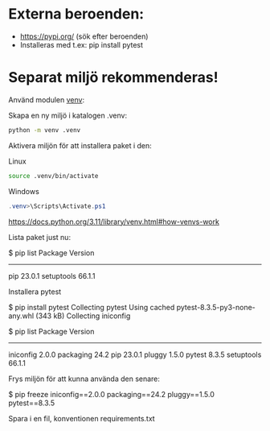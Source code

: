 # Externa beroenden:

- https://pypi.org/ (sök efter beroenden)
- Installeras med t.ex: pip install pytest

# Separat miljö rekommenderas!

Använd modulen [venv][1]:

Skapa en ny miljö i katalogen .venv:

```bash
python -m venv .venv
```

Aktivera miljön för att installera paket i den:

Linux
```bash
source .venv/bin/activate
```
Windows
```powershell
.venv>\Scripts\Activate.ps1
```

https://docs.python.org/3.11/library/venv.html#how-venvs-work

Lista paket just nu:

$ pip list
Package    Version
---------- -------
pip        23.0.1
setuptools 66.1.1

Installera pytest

$ pip install pytest
Collecting pytest
  Using cached pytest-8.3.5-py3-none-any.whl (343 kB)
Collecting iniconfig

$ pip list
Package    Version
---------- -------
iniconfig  2.0.0
packaging  24.2
pip        23.0.1
pluggy     1.5.0
pytest     8.3.5
setuptools 66.1.1

Frys miljön för att kunna använda den senare:

$ pip freeze
iniconfig==2.0.0
packaging==24.2
pluggy==1.5.0
pytest==8.3.5

Spara i en fil, konventionen requirements.txt



[1]: https://docs.python.org/3.11/library/venv.html
